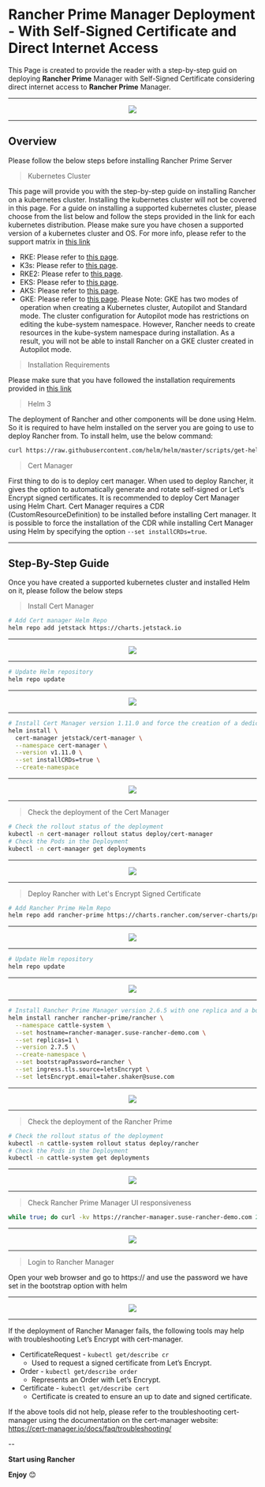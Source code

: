 # Rancher Prime Manager Deployment - With Self-Signed Certificate and Direct Internet Access

This Page is created to provide the reader with a step-by-step guid on deploying **Rancher Prime** Manager with Self-Signed Certificate considering direct internet access to **Rancher Prime** Manager.

---

<p align="center">
    <img src="Images/IntroPic.png">
</p>

---

## Overview

Please follow the below steps before installing Rancher Prime Server

> Kubernetes Cluster

This page will provide you with the step-by-step guide on installing Rancher on a kubernetes cluster. Installing the kubernetes cluster will not be covered in this page. For a guide on installing a supported kubernetes cluster, please choose from the list below and follow the steps provided in the link for each kubernetes distribution. Please make sure you have chosen a supported version of a kubernetes cluster and OS. For more info, please refer to the support matrix in [this link](https://www.suse.com/suse-rancher/support-matrix/all-supported-versions/rancher-v2-8-2/)
- RKE: Please refer to [this page](https://ranchermanager.docs.rancher.com/how-to-guides/new-user-guides/infrastructure-setup/ha-rke1-kubernetes-cluster).
- K3s: Please refer to [this page](https://ranchermanager.docs.rancher.com/how-to-guides/new-user-guides/infrastructure-setup/ha-k3s-kubernetes-cluster).
- RKE2: Please refer to [this page](https://ranchermanager.docs.rancher.com/how-to-guides/new-user-guides/infrastructure-setup/ha-rke2-kubernetes-cluster).
- EKS: Please refer to [this page](https://ranchermanager.docs.rancher.com/getting-started/installation-and-upgrade/install-upgrade-on-a-kubernetes-cluster/rancher-on-amazon-eks).
- AKS: Please refer to [this page](https://ranchermanager.docs.rancher.com/getting-started/installation-and-upgrade/install-upgrade-on-a-kubernetes-cluster/rancher-on-aks).
- GKE: Please refer to [this page](https://ranchermanager.docs.rancher.com/getting-started/installation-and-upgrade/install-upgrade-on-a-kubernetes-cluster/rancher-on-gke). Please Note: GKE has two modes of operation when creating a Kubernetes cluster, Autopilot and Standard mode. The cluster configuration for Autopilot mode has restrictions on editing the kube-system namespace. However, Rancher needs to create resources in the kube-system namespace during installation. As a result, you will not be able to install Rancher on a GKE cluster created in Autopilot mode.

> Installation Requirements 

Please make sure that you have followed the installation requirements provided in [this link](/README.md#installation-requirements)

> Helm 3

The deployment of Rancher and other components will be done using Helm. So it is required to have helm installed on the server you are going to use to deploy Rancher from. To install helm, use the below command:

```bash
curl https://raw.githubusercontent.com/helm/helm/master/scripts/get-helm-3 | bash
```

> Cert Manager

First thing to do is to deploy cert manager. When used to deploy Rancher, it gives the option to automatically generate and rotate self-signed or Let’s Encrypt signed certificates. It is recommended to deploy Cert Manager using Helm Chart. Cert Manager requires a CDR (CustomResourceDefinition) to be installed before installing Cert manager. It is possible to force the installation of the CDR while installing Cert Manager using Helm by specifying the option `--set installCRDs=true`.

---

## Step-By-Step Guide

Once you have created a supported kubernetes cluster and installed Helm on it, please follow the below steps

> Install Cert Manager

```bash
# Add Cert manager Helm Repo
helm repo add jetstack https://charts.jetstack.io
```

---

<p align="center">
    <img src="Images/AddCertManagerHelmRepo.png">
</p>

---

```bash
# Update Helm repository
helm repo update
```

---

<p align="center">
    <img src="Images/UpdateHelmRepo01.png">
</p>

---

```bash
# Install Cert Manager version 1.11.0 and force the creation of a dedicated namespace and CDRs
helm install \
  cert-manager jetstack/cert-manager \
  --namespace cert-manager \
  --version v1.11.0 \
  --set installCRDs=true \
  --create-namespace
```

---

<p align="center">
    <img src="Images/InstallCertManager.png">
</p>

---

> Check the deployment of the Cert Manager

```bash
# Check the rollout status of the deployment
kubectl -n cert-manager rollout status deploy/cert-manager
# Check the Pods in the Deployment
kubectl -n cert-manager get deployments
```

---

<p align="center">
    <img src="Images/CheckCertManagerDeployment.png">
</p>

---

> Deploy Rancher with Let's Encrypt Signed Certificate

```bash
# Add Rancher Prime Helm Repo
helm repo add rancher-prime https://charts.rancher.com/server-charts/prime
```

---

<p align="center">
    <img src="Images/AddRancherManagerHelmRepo.png">
</p>

---

```bash
# Update Helm repository
helm repo update
```

---

<p align="center">
    <img src="Images/UpdateHelmRepo02.png">
</p>

---

```bash
# Install Rancher Prime Manager version 2.6.5 with one replica and a bootstrap password of rancher and use a let's Encrypt Signed Cert and force the creation of a dedicated namespace. Note that with Let's Encrypt a working email must be provided
helm install rancher rancher-prime/rancher \
  --namespace cattle-system \
  --set hostname=rancher-manager.suse-rancher-demo.com \
  --set replicas=1 \
  --version 2.7.5 \
  --create-namespace \
  --set bootstrapPassword=rancher \
  --set ingress.tls.source=letsEncrypt \
  --set letsEncrypt.email=taher.shaker@suse.com 
```

---

<p align="center">
    <img src="Images/InstallRancherManager.png">
</p>

---

> Check the deployment of the Rancher Prime

```bash
# Check the rollout status of the deployment
kubectl -n cattle-system rollout status deploy/rancher
# Check the Pods in the Deployment
kubectl -n cattle-system get deployments
```

---

<p align="center">
    <img src="Images/CheckRancherManagerDeployment.png">
</p>

---

> Check Rancher Prime Manager UI responsiveness

```bash
while true; do curl -kv https://rancher-manager.suse-rancher-demo.com 2>&1 | grep -q "dynamiclistener-ca"; if [ $? != 0 ]; then echo "Rancher Prime Manager UI is not responsive yet"; sleep 5; continue; fi; break; done; echo "Rancher Prime Manager UI is now responsive, Your Rancher Deployment is Ready";
```

---

<p align="center">
    <img src="Images/CheckRancherUI.png">
</p>

---

> Login to Rancher Manager

Open your web browser and go to https://<rancher-manager-fqdn> and use the password we have set in the bootstrap option with helm 

---

<p align="center">
    <img src="Images/RancherInitUI.png">
</p>

---

If the deployment of Rancher Manager fails, the following tools may help with troubleshooting Let’s Encrypt with cert-manager.
- CertificateRequest - `kubectl get/describe cr`
  - Used to request a signed certificate from Let’s Encrypt.
- Order - `kubectl get/describe order`
  - Represents an Order with Let’s Encrypt.
- Certificate - `kubectl get/describe cert`
  - Certificate is created to ensure an up to date and signed certificate.

If the above tools did not help, please refer to the troubleshooting cert-manager using the documentation on the cert-manager website: https://cert-manager.io/docs/faq/troubleshooting/

--

**Start using Rancher**

**Enjoy** :blush: